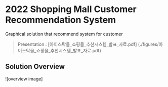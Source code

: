 # 2022 Shopping Mall Customer Recommendation System  
Graphical solution that recommend system for customer  
  
> Presentation : [아이스탁몰_쇼핑몰_추천시스템_발표_자료.pdf] (./figures/아이스탁몰_쇼핑몰_추천시스템_발표_자료.pdf)  
  
## Solution Overview
![overview image]
